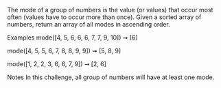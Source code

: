 The mode of a group of numbers is the value (or values) that occur most often (values have to occur more than once). Given a sorted array of numbers, return an array of all modes in ascending order.

Examples
mode([4, 5, 6, 6, 6, 7, 7, 9, 10]) ➞ [6]

mode([4, 5, 5, 6, 7, 8, 8, 9, 9]) ➞ [5, 8, 9]

mode([1, 2, 2, 3, 6, 6, 7, 9]) ➞ [2, 6]

Notes
In this challenge, all group of numbers will have at least one mode.